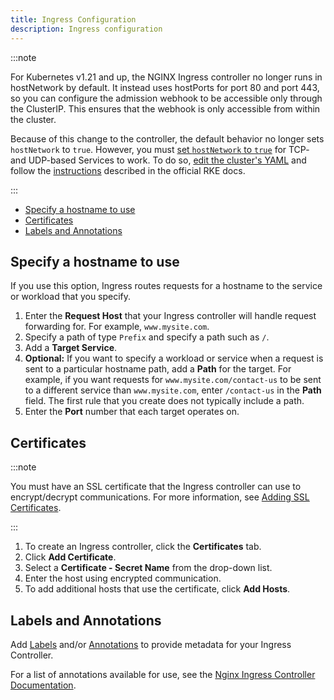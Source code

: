 ```yaml
---
title: Ingress Configuration
description: Ingress configuration
---
```


:::note

For Kubernetes v1.21 and up, the NGINX Ingress controller no longer runs in hostNetwork by default. It instead uses hostPorts for port 80 and port 443, so you can configure the admission webhook to be accessible only through the ClusterIP. This ensures that the webhook is only accessible from within the cluster.

Because of this change to the controller, the default behavior no longer sets `hostNetwork` to `true`. However, you must [set `hostNetwork` to `true`](https://rke.docs.rancher.com/config-options/add-ons/ingress-controllers#configuring-network-options) for TCP- and UDP-based Services to work. To do so, [edit the cluster's YAML](../../../../reference-guides/cluster-configuration/rancher-server-configuration/rke2-cluster-configuration.md#editing-clusters-with-yaml) and follow the [instructions](https://rke.docs.rancher.com/config-options/add-ons/ingress-controllers#configuring-network-options) described in the official RKE docs.

:::


- [Specify a hostname to use](#specify-a-hostname-to-use)
- [Certificates](#certificates)
- [Labels and Annotations](#labels-and-annotations)

## Specify a hostname to use

If you use this option, Ingress routes requests for a hostname to the service or workload that you specify.

1. Enter the **Request Host** that your Ingress controller will handle request forwarding for. For example, `www.mysite.com`.
1. Specify a path of type `Prefix` and specify a path such as `/`.
1. Add a **Target Service**.
1. **Optional:** If you want to specify a workload or service when a request is sent to a particular hostname path, add a **Path** for the target. For example, if you want requests for `www.mysite.com/contact-us` to be sent to a different service than `www.mysite.com`, enter `/contact-us` in the **Path** field. The first rule that you create does not typically include a path.
1. Enter the **Port** number that each target operates on.

## Certificates

:::note

You must have an SSL certificate that the Ingress controller can use to encrypt/decrypt communications. For more information, see [Adding SSL Certificates](../encrypt-http-communication.md).

:::

1. To create an Ingress controller, click the **Certificates** tab.
1. Click **Add Certificate**.
1. Select a **Certificate - Secret Name** from the drop-down list.
1. Enter the host using encrypted communication.
1. To add additional hosts that use the certificate, click **Add Hosts**.

## Labels and Annotations

Add [Labels](https://kubernetes.io/docs/concepts/overview/working-with-objects/labels/) and/or [Annotations](https://kubernetes.io/docs/concepts/overview/working-with-objects/annotations/) to provide metadata for your Ingress Controller.

For a list of annotations available for use, see the [Nginx Ingress Controller Documentation](https://kubernetes.github.io/ingress-nginx/user-guide/nginx-configuration/annotations/).
